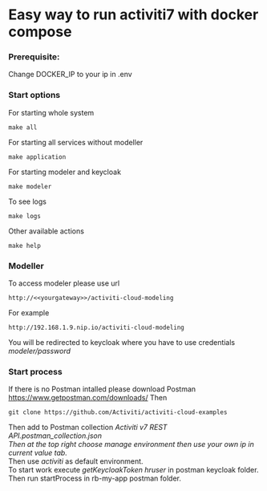 #  Easy way to run activiti7 with docker compose 

### Prerequisite:
Change DOCKER_IP to your ip in .env

### Start options
For starting whole system
```
make all
```
For starting all services without modeller 
```
make application 
```

For starting modeler and keycloak
```
make modeler
```

To see logs 
```
make logs 
```

Other available actions
```
make help
```

### Modeller 
To access modeler please use url
```
http://<<yourgateway>>/activiti-cloud-modeling
```
For example
```
http://192.168.1.9.nip.io/activiti-cloud-modeling
```
You will be redirected to keycloak where you have to use credentials *modeler/password* 

### Start process 
If there is no Postman intalled please download Postman https://www.getpostman.com/downloads/
Then 
```
git clone https://github.com/Activiti/activiti-cloud-examples
```
Then add to Postman collection _Activiti v7 REST API.postman_collection.json_ <br>
*Then at the top right choose manage environment then use your own ip in _current value_ tab.* <br> 
Then use _activiti_ as default environment. <br>
To start work execute _getKeycloakToken hruser_ in postman keycloak folder. <br>
Then run startProcess in rb-my-app postman folder. <br>





